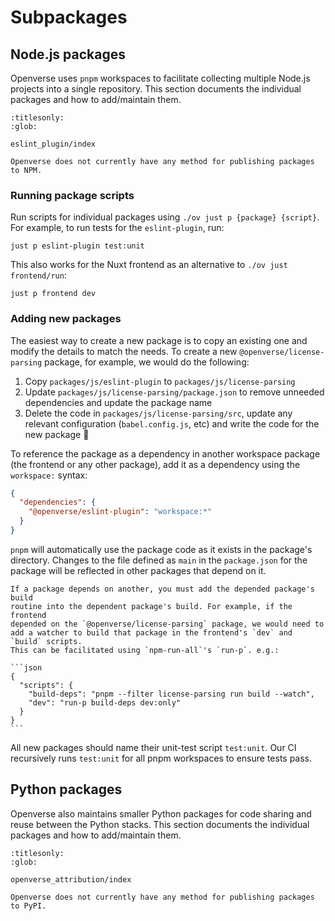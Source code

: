 # Subpackages

## Node.js packages

Openverse uses `pnpm` workspaces to facilitate collecting multiple Node.js
projects into a single repository. This section documents the individual
packages and how to add/maintain them.

```{toctree}
:titlesonly:
:glob:

eslint_plugin/index
```

```{caution}
Openverse does not currently have any method for publishing packages to NPM.
```

### Running package scripts

Run scripts for individual packages using `./ov just p {package} {script}`. For
example, to run tests for the `eslint-plugin`, run:

```
just p eslint-plugin test:unit
```

This also works for the Nuxt frontend as an alternative to
`./ov just frontend/run`:

```
just p frontend dev
```

### Adding new packages

The easiest way to create a new package is to copy an existing one and modify
the details to match the needs. To create a new `@openverse/license-parsing`
package, for example, we would do the following:

1. Copy `packages/js/eslint-plugin` to `packages/js/license-parsing`
2. Update `packages/js/license-parsing/package.json` to remove unneeded
   dependencies and update the package name
3. Delete the code in `packages/js/license-parsing/src`, update any relevant
   configuration (`babel.config.js`, etc) and write the code for the new package
   🎉

To reference the package as a dependency in another workspace package (the
frontend or any other package), add it as a dependency using the `workspace:`
syntax:

```json
{
  "dependencies": {
    "@openverse/eslint-plugin": "workspace:*"
  }
}
```

`pnpm` will automatically use the package code as it exists in the package's
directory. Changes to the file defined as `main` in the `package.json` for the
package will be reflected in other packages that depend on it.

````{note}
If a package depends on another, you must add the depended package's build
routine into the dependent package's build. For example, if the frontend
depended on the `@openverse/license-parsing` package, we would need to
add a watcher to build that package in the frontend's `dev` and `build` scripts.
This can be facilitated using `npm-run-all`'s `run-p`. e.g.:

```json
{
  "scripts": {
    "build-deps": "pnpm --filter license-parsing run build --watch",
    "dev": "run-p build-deps dev:only"
  }
}
```
````

All new packages should name their unit-test script `test:unit`. Our CI
recursively runs `test:unit` for all pnpm workspaces to ensure tests pass.

## Python packages

Openverse also maintains smaller Python packages for code sharing and reuse
between the Python stacks. This section documents the individual packages and
how to add/maintain them.

```{toctree}
:titlesonly:
:glob:

openverse_attribution/index
```

```{caution}
Openverse does not currently have any method for publishing packages to PyPI.
```
